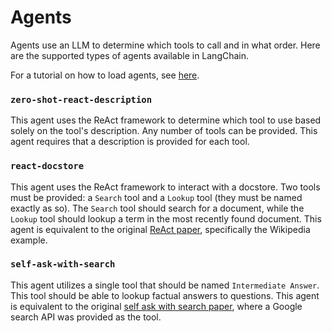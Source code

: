 # Agents

Agents use an LLM to determine which tools to call and in what order.
Here are the supported types of agents available in LangChain.

For a tutorial on how to load agents, see [here](/getting_started/agents.ipynb).

### `zero-shot-react-description`

This agent uses the ReAct framework to determine which tool to use
based solely on the tool's description. Any number of tools can be provided.
This agent requires that a description is provided for each tool.

### `react-docstore`

This agent uses the ReAct framework to interact with a docstore. Two tools must
be provided: a `Search` tool and a `Lookup` tool (they must be named exactly as so).
The `Search` tool should search for a document, while the `Lookup` tool should lookup
a term in the most recently found document.
This agent is equivalent to the
original [ReAct paper](https://arxiv.org/pdf/2210.03629.pdf), specifically the Wikipedia example.

### `self-ask-with-search`

This agent utilizes a single tool that should be named `Intermediate Answer`.
This tool should be able to lookup factual answers to questions. This agent
is equivalent to the original [self ask with search paper](https://ofir.io/self-ask.pdf),
where a Google search API was provided as the tool.
